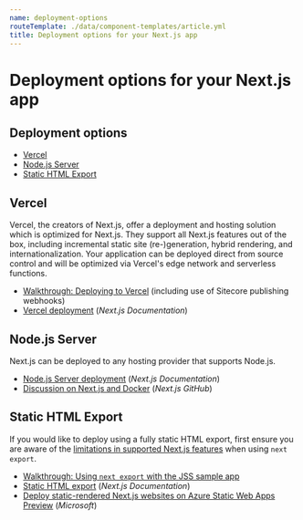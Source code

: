 ```yaml
---
name: deployment-options
routeTemplate: ./data/component-templates/article.yml
title: Deployment options for your Next.js app
---
```

<!-- omit in toc -->
# Deployment options for your Next.js app

<!-- omit in toc -->
## Deployment options
- [Vercel](#vercel)
- [Node.js Server](#nodejs-server)
- [Static HTML Export](#static-html-export)

## Vercel
Vercel, the creators of Next.js, offer a deployment and hosting solution which is optimized for Next.js. They support all Next.js features out of the box, including incremental static site (re-)generation, hybrid rendering, and internationalization. Your application can be deployed direct from source control and will be optimized via Vercel's edge network and serverless functions.

* [Walkthrough: Deploying to Vercel](../vercel/en.md) (including use of Sitecore publishing webhooks)
* [Vercel deployment](https://nextjs.org/docs/deployment#vercel-recommended) (_Next.js Documentation_)

## Node.js Server
Next.js can be deployed to any hosting provider that supports Node.js.

* [Node.js Server deployment](https://nextjs.org/docs/deployment#nodejs-server) (_Next.js Documentation_)
* [Discussion on Next.js and Docker](https://github.com/vercel/next.js/discussions/16995) (_Next.js GitHub_)

## Static HTML Export
If you would like to deploy using a fully static HTML export, first ensure you are aware of the [limitations in supported Next.js features](https://nextjs.org/docs/advanced-features/static-html-export#caveats) when using `next export`.

* [Walkthrough: Using `next export` with the JSS sample app](../export/en.md)
* [Static HTML export](https://nextjs.org/docs/advanced-features/static-html-export) (_Next.js Documentation_)
* [Deploy static-rendered Next.js websites on Azure Static Web Apps Preview](https://docs.microsoft.com/en-us/azure/static-web-apps/deploy-nextjs) (_Microsoft_)